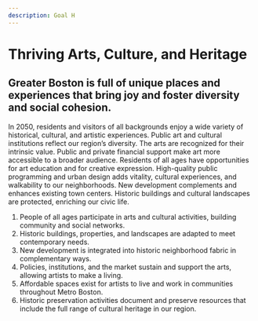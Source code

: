 ```yaml
---
description: Goal H
---
```


# Thriving Arts, Culture, and Heritage

## Greater Boston is full of unique places and experiences that bring joy and foster diversity and social cohesion.

In 2050, residents and visitors of all backgrounds enjoy a wide variety of historical, cultural, and artistic experiences. Public art and cultural institutions reflect our region’s diversity. The arts are recognized for their intrinsic value. Public and private financial support make art more accessible to a broader audience. Residents of all ages have opportunities for art education and for creative expression. High-quality public programming and urban design adds vitality, cultural experiences, and walkability to our neighborhoods. New development complements and enhances existing town centers. Historic buildings and cultural landscapes are protected, enriching our civic life.

1. People of all ages participate in arts and cultural activities, building community and social networks.
2. Historic buildings, properties, and landscapes are adapted to meet contemporary needs.
3. New development is integrated into historic neighborhood fabric in complementary ways.
4. Policies, institutions, and the market sustain and support the arts, allowing artists to make a living.
5. Affordable spaces exist for artists to live and work in communities throughout Metro Boston.
6. Historic preservation activities document and preserve resources that include the full range of cultural heritage in our region.

